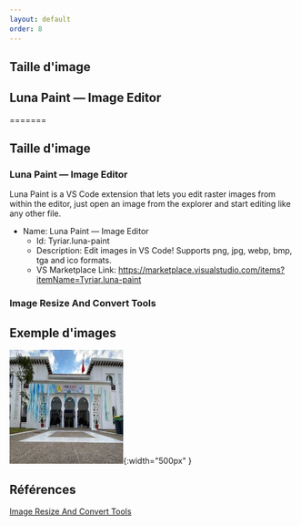 ```yaml
---
layout: default
order: 8
---
```


## Taille d'image


<!-- new slide -->

## Luna Paint — Image Editor
<!-- note -->
=======

## Taille d'image

### Luna Paint — Image Editor


Luna Paint is a VS Code extension that lets you edit raster images from within the editor, just open an image from the explorer and start editing like any other file.

- Name: Luna Paint — Image Editor
  - Id: Tyriar.luna-paint
  - Description: Edit images in VS Code! Supports png, jpg, webp, bmp, tga and ico formats.
  - VS Marketplace Link: https://marketplace.visualstudio.com/items?itemName=Tyriar.luna-paint


<!-- new slide -->

### Image Resize And Convert Tools



<!-- new slide -->

## Exemple d'images


![Solicode](./images/solicode.jpeg){:width="500px" }

<!-- new slide -->

## Références


[Image Resize And Convert Tools](https://marketplace.visualstudio.com/items?itemName=GuusBeltman.ImageTools)

<!-- new slide -->